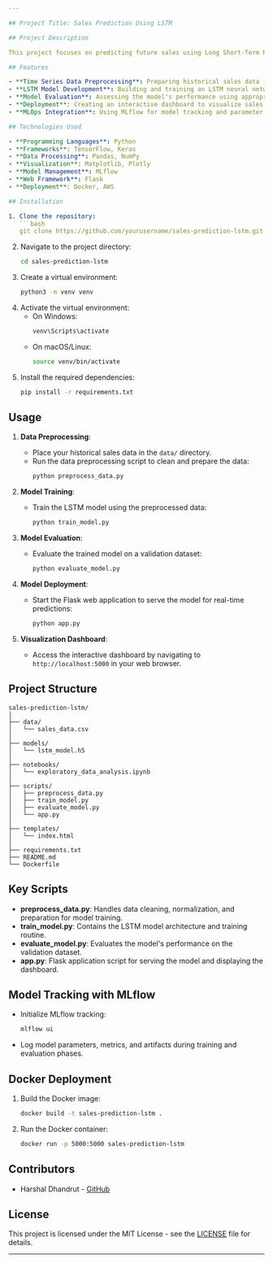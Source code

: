 ```yaml
---

## Project Title: Sales Prediction Using LSTM

## Project Description

This project focuses on predicting future sales using Long Short-Term Memory (LSTM) neural networks. LSTM is a type of recurrent neural network (RNN) well-suited for time series forecasting due to its ability to capture long-term dependencies. By leveraging historical sales data, the project aims to enhance the accuracy of sales forecasts, aiding businesses in inventory management, demand planning, and overall strategic decision-making.

## Features

- **Time Series Data Preprocessing**: Preparing historical sales data for model training.
- **LSTM Model Development**: Building and training an LSTM neural network for sales prediction.
- **Model Evaluation**: Assessing the model's performance using appropriate metrics.
- **Deployment**: Creating an interactive dashboard to visualize sales predictions.
- **MLOps Integration**: Using MLflow for model tracking and parameter management.

## Technologies Used

- **Programming Languages**: Python
- **Frameworks**: TensorFlow, Keras
- **Data Processing**: Pandas, NumPy
- **Visualization**: Matplotlib, Plotly
- **Model Management**: MLflow
- **Web Framework**: Flask
- **Deployment**: Docker, AWS

## Installation

1. Clone the repository:
   ```bash
   git clone https://github.com/yourusername/sales-prediction-lstm.git
   ```
2. Navigate to the project directory:
   ```bash
   cd sales-prediction-lstm
   ```
3. Create a virtual environment:
   ```bash
   python3 -m venv venv
   ```
4. Activate the virtual environment:
   - On Windows:
     ```bash
     venv\Scripts\activate
     ```
   - On macOS/Linux:
     ```bash
     source venv/bin/activate
     ```
5. Install the required dependencies:
   ```bash
   pip install -r requirements.txt
   ```

## Usage

1. **Data Preprocessing**:
   - Place your historical sales data in the `data/` directory.
   - Run the data preprocessing script to clean and prepare the data:
     ```bash
     python preprocess_data.py
     ```

2. **Model Training**:
   - Train the LSTM model using the preprocessed data:
     ```bash
     python train_model.py
     ```

3. **Model Evaluation**:
   - Evaluate the trained model on a validation dataset:
     ```bash
     python evaluate_model.py
     ```

4. **Model Deployment**:
   - Start the Flask web application to serve the model for real-time predictions:
     ```bash
     python app.py
     ```

5. **Visualization Dashboard**:
   - Access the interactive dashboard by navigating to `http://localhost:5000` in your web browser.

## Project Structure

```
sales-prediction-lstm/
│
├── data/
│   └── sales_data.csv
│
├── models/
│   └── lstm_model.h5
│
├── notebooks/
│   └── exploratory_data_analysis.ipynb
│
├── scripts/
│   ├── preprocess_data.py
│   ├── train_model.py
│   ├── evaluate_model.py
│   └── app.py
│
├── templates/
│   └── index.html
│
├── requirements.txt
├── README.md
└── Dockerfile
```

## Key Scripts

- **preprocess_data.py**: Handles data cleaning, normalization, and preparation for model training.
- **train_model.py**: Contains the LSTM model architecture and training routine.
- **evaluate_model.py**: Evaluates the model's performance on the validation dataset.
- **app.py**: Flask application script for serving the model and displaying the dashboard.

## Model Tracking with MLflow

- Initialize MLflow tracking:
  ```bash
  mlflow ui
  ```
- Log model parameters, metrics, and artifacts during training and evaluation phases.

## Docker Deployment

1. Build the Docker image:
   ```bash
   docker build -t sales-prediction-lstm .
   ```
2. Run the Docker container:
   ```bash
   docker run -p 5000:5000 sales-prediction-lstm
   ```

## Contributors

- Harshal Dhandrut - [GitHub](https://github.com/harshal-96)

## License

This project is licensed under the MIT License - see the [LICENSE](LICENSE) file for details.

---
```

